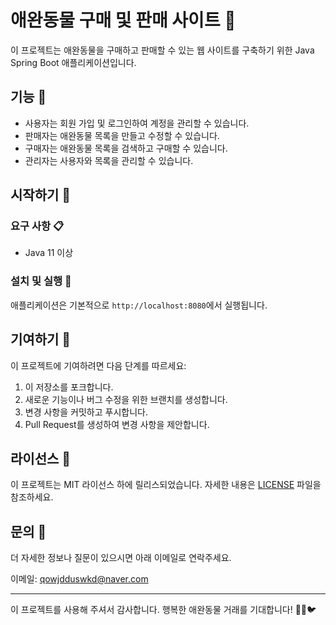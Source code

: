 
# 애완동물 구매 및 판매 사이트 🐾

이 프로젝트는 애완동물을 구매하고 판매할 수 있는 웹 사이트를 구축하기 위한 Java Spring Boot 애플리케이션입니다.

## 기능 🌟

- 사용자는 회원 가입 및 로그인하여 계정을 관리할 수 있습니다.
- 판매자는 애완동물 목록을 만들고 수정할 수 있습니다.
- 구매자는 애완동물 목록을 검색하고 구매할 수 있습니다.
- 관리자는 사용자와 목록을 관리할 수 있습니다.

## 시작하기 🚀

### 요구 사항 📋

- Java 11 이상
  
### 설치 및 실행 🏃

애플리케이션은 기본적으로 `http://localhost:8080`에서 실행됩니다.

## 기여하기 🤝

이 프로젝트에 기여하려면 다음 단계를 따르세요:

1. 이 저장소를 포크합니다.
2. 새로운 기능이나 버그 수정을 위한 브랜치를 생성합니다.
3. 변경 사항을 커밋하고 푸시합니다.
4. Pull Request를 생성하여 변경 사항을 제안합니다.

## 라이선스 📄

이 프로젝트는 MIT 라이선스 하에 릴리스되었습니다. 자세한 내용은 [LICENSE](LICENSE) 파일을 참조하세요.

## 문의 📧

더 자세한 정보나 질문이 있으시면 아래 이메일로 연락주세요.

이메일: qowjdduswkd@naver.com

---

이 프로젝트를 사용해 주셔서 감사합니다. 행복한 애완동물 거래를 기대합니다! 🐶🐱🐦
